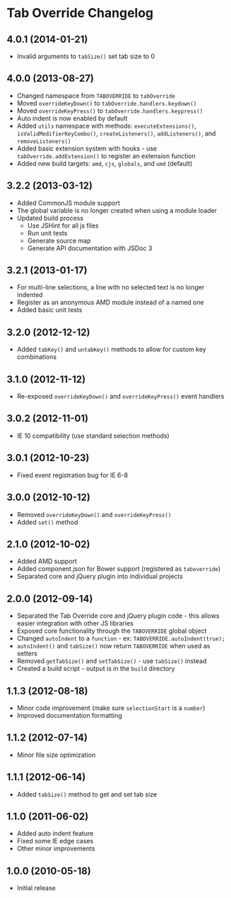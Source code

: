 # Tab Override Changelog

## 4.0.1 (2014-01-21)
* Invalid arguments to `tabSize()` set tab size to 0

## 4.0.0 (2013-08-27)
* Changed namespace from `TABOVERRIDE` to `tabOverride`
* Moved `overrideKeyDown()` to `tabOverride.handlers.keydown()`
* Moved `overrideKeyPress()` to `tabOverride.handlers.keypress()`
* Auto indent is now enabled by default
* Added `utils` namespace with methods: `executeExtensions()`, `isValidModifierKeyCombo()`, `createListeners()`, `addListeners()`, and `removeListeners()`
* Added basic extension system with hooks - use `tabOverride.addExtension()` to register an extension function
* Added new build targets: `amd`, `cjs`, `globals`, and `umd` (default)

## 3.2.2 (2013-03-12)
* Added CommonJS module support
* The global variable is no longer created when using a module loader
* Updated build process
  * Use JSHint for all js files
  * Run unit tests
  * Generate source map
  * Generate API documentation with JSDoc 3

## 3.2.1 (2013-01-17)
* For multi-line selections, a line with no selected text is no longer indented
* Register as an anonymous AMD module instead of a named one
* Added basic unit tests

## 3.2.0 (2012-12-12)
* Added `tabKey()` and `untabKey()` methods to allow for custom key combinations

## 3.1.0 (2012-11-12)
* Re-exposed `overrideKeyDown()` and `overrideKeyPress()` event handlers

## 3.0.2 (2012-11-01)
* IE 10 compatibility (use standard selection methods)

## 3.0.1 (2012-10-23)
* Fixed event registration bug for IE 6-8

## 3.0.0 (2012-10-12)
* Removed `overrideKeyDown()` and `overrideKeyPress()`
* Added `set()` method

## 2.1.0 (2012-10-02)
* Added AMD support
* Added component.json for Bower support (registered as `taboverride`)
* Separated core and jQuery plugin into individual projects

## 2.0.0 (2012-09-14)
* Separated the Tab Override core and jQuery plugin code - 
  this allows easier integration with other JS libraries
* Exposed core functionality through the `TABOVERRIDE` global object
* Changed `autoIndent` to a `function` -
  ex: `TABOVERRIDE.autoIndent(true);`
* `autoIndent()` and `tabSize()` now return `TABOVERRIDE` when used as setters
* Removed `getTabSize()` and `setTabSize()` - use `tabSize()` instead
* Created a build script - output is in the `build` directory

## 1.1.3 (2012-08-18)
* Minor code improvement (make sure `selectionStart` is a `number`)
* Improved documentation formatting

## 1.1.2 (2012-07-14)
* Minor file size optimization

## 1.1.1 (2012-06-14)
* Added `tabSize()` method to get and set tab size

## 1.1.0 (2011-06-02)
* Added auto indent feature
* Fixed some IE edge cases
* Other minor improvements

## 1.0.0 (2010-05-18)
* Initial release